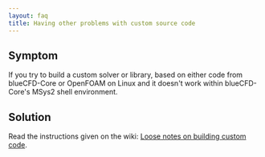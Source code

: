 ```yaml
---
layout: faq
title: Having other problems with custom source code
---
```


## Symptom

If you try to build a custom solver or library, based on either
code from blueCFD-Core or OpenFOAM on Linux and it doesn't work within
blueCFD-Core's MSys2 shell environment.

## Solution

Read the instructions given on the wiki:
[Loose notes on building custom code](https://github.com/blueCFD/Core/wiki/Loose-notes-on-building-custom-code).
